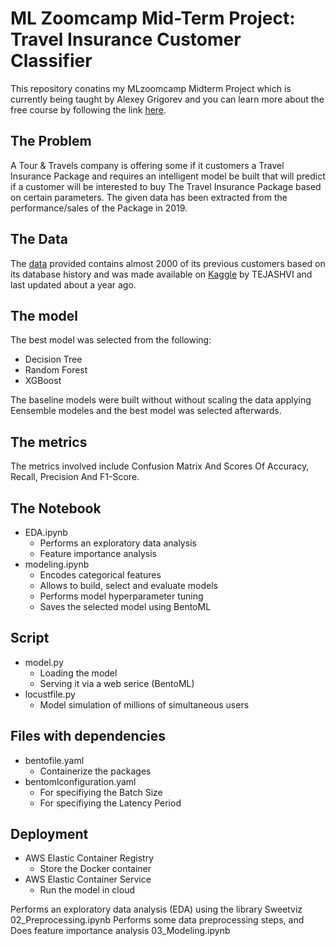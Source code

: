 # ML Zoomcamp Mid-Term Project: Travel Insurance Customer Classifier

This repository conatins my MLzoomcamp Midterm Project which is currently being taught by Alexey Grigorev and you can learn more about the free course by following the link [here](https://github.com/alexeygrigorev/mlbookcamp-code).

## The Problem
A Tour & Travels company is offering some if it customers a Travel Insurance Package and requires an intelligent model be built that will predict if a customer will be interested to buy The Travel Insurance Package based on certain parameters. The given data has been extracted from the performance/sales of the Package in 2019.

## The Data
The [data](https://www.kaggle.com/datasets/tejashvi14/travel-insurance-prediction-data) provided contains almost 2000 of its previous customers based on its database history and was made available on [Kaggle](https://www.kaggle.com/datasets/tejashvi14/travel-insurance-prediction-data) by TEJASHVI and last updated about a year ago.

## The model
The best model was selected from the following:
 * Decision Tree
 * Random Forest
 * XGBoost

The baseline models were built without without scaling the data applying Eensemble modeles and the best model was selected afterwards.

## The metrics
The metrics involved include Confusion Matrix And Scores Of Accuracy, Recall, Precision And F1-Score.

## The Notebook 
 * EDA.ipynb
    * Performs an exploratory data analysis
    * Feature importance analysis
 * modeling.ipynb 
    * Encodes categorical features
    * Allows to build, select and evaluate models
    * Performs model hyperparameter tuning
    * Saves the selected model using BentoML

## Script
 * model.py 
    * Loading the model
    * Serving it via a web serice (BentoML)
 * locustfile.py
    * Model simulation of millions of simultaneous users

## Files with dependencies
 * bentofile.yaml
    * Containerize the packages
 * bentomlconfiguration.yaml
    * For specifiying the Batch Size
    * For specifiying the Latency Period

## Deployment
 * AWS Elastic Container Registry
    * Store the Docker container
 * AWS Elastic Container Service 
    * Run the model in cloud

Performs an exploratory data analysis (EDA) using the library Sweetviz
02_Preprocessing.ipynb
Performs some data preprocessing steps, and
Does feature importance analysis
03_Modeling.ipynb
